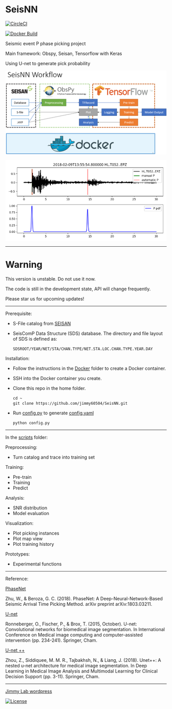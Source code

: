 # SeisNN

[![CircleCI](https://circleci.com/gh/jimmy60504/SeisNN/tree/master.svg?style=svg)](https://circleci.com/gh/jimmy60504/SeisNN/tree/master)

[![Docker Build](https://github.com/jimmy60504/SeisNN/workflows/Docker%20Image/badge.svg)](https://github.com/jimmy60504/SeisNN/actions?query=workflow%3A%22Docker+Image%22)

Seismic event P phase picking project

Main framework: Obspy, Seisan, Tensorflow with Keras

Using U-net to generate pick probability

![workflow](workflow.png)

![example](example.png)

---

# Warning 

This version is unstable. Do not use it now.

The code is still in the development state, API will change frequently. 

Please star us for upcoming updates!

---

Prerequisite:

- S-File catalog from [SEISAN](http://seisan.info/)
- SeisComP Data Structure (SDS) database. The directory and file layout of SDS is defined as:

      SDSROOT/YEAR/NET/STA/CHAN.TYPE/NET.STA.LOC.CHAN.TYPE.YEAR.DAY

Installation:

- Follow the instructions in the [Docker](docker) folder to create a Docker container.
- SSH into the Docker container you create.
- Clone this repo in the home folder.

      cd ~
      git clone https://github.com/jimmy60504/SeisNN.git

- Run  [config.py](config.py) to generate [config.yaml](config.yaml)

      python config.py

---

In the [scripts](scripts) folder:

Preprocessing:

- Turn catalog and trace into training set

Training:

- Pre-train
- Training
- Predict 

Analysis:

- SNR distribution
- Model evaluation

Visualization:

- Plot picking instances
- Plot map view
- Plot training history

Prototypes:

- Experimental functions

---

Reference:

 [PhaseNet](https://arxiv.org/abs/1803.03211)

 Zhu, W., & Beroza, G. C. (2018). PhaseNet: A Deep-Neural-Network-Based Seismic Arrival Time Picking Method. arXiv preprint arXiv:1803.03211.

 [U-net](https://lmb.informatik.uni-freiburg.de/people/ronneber/u-net/)

 Ronneberger, O., Fischer, P., & Brox, T. (2015, October). U-net: Convolutional networks for biomedical image segmentation. In International Conference on Medical image computing and computer-assisted intervention (pp. 234-241). Springer, Cham.

 [U-net ++](https://doi.org/10.1007/978-3-030-00889-5_1)

 Zhou, Z., Siddiquee, M. M. R., Tajbakhsh, N., & Liang, J. (2018). Unet++: A nested u-net architecture for medical image segmentation. In Deep Learning in Medical Image Analysis and Multimodal Learning for Clinical Decision Support (pp. 3-11). Springer, Cham.



---

[Jimmy Lab wordpress](https://jimmylab.wordpress.com/)

[![License](http://img.shields.io/:license-mit-blue.svg?style=flat-square)](http://badges.mit-license.org)